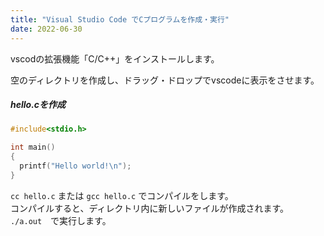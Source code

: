 ```yaml
---
title: "Visual Studio Code でCプログラムを作成・実行"
date: 2022-06-30
---
```


vscodの拡張機能「C/C++」をインストールします。

空のディレクトリを作成し、ドラッグ・ドロップでvscodeに表示をさせます。


##### hello.cを作成

```c
#include<stdio.h>

int main()
{
  printf("Hello world!\n");
}
```

`cc hello.c` または `gcc hello.c` でコンパイルをします。   
コンパイルすると、ディレクトリ内に新しいファイルが作成されます。   
`./a.out`　で実行します。

